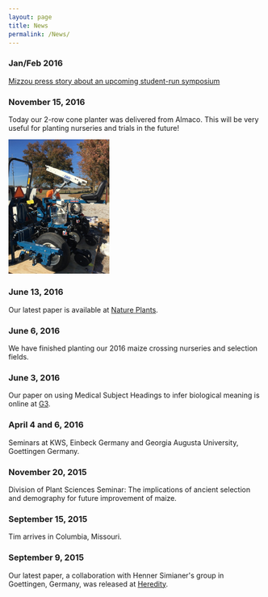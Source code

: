 ```yaml
---
layout: page
title: News
permalink: /News/
---
```


### Jan/Feb 2016
[Mizzou press story about an upcoming student-run symposium](http://cafnrnews.com/2017/01/starting-off-the-series/)

### November 15, 2016
Today our 2-row cone planter was delivered from Almaco. This will be very useful for planting nurseries and trials in the future!
<div>
    <a href="http://beissingerlab.github.io/img/conePlanter.JPG"><img src="/img/conePlanter.JPG" title="Cone Planter" width="200" border="0"></a>
</div>

### June 13, 2016
Our latest paper is available at [Nature Plants](http://www.nature.com/articles/nplants201684).

### June 6, 2016
We have finished planting our 2016 maize crossing nurseries and selection fields.

### June 3, 2016
Our paper on using Medical Subject Headings to infer biological meaning is online at [G3](http://www.g3journal.org/content/early/2016/06/01/g3.116.031096.abstract).

### April 4 and 6, 2016
Seminars at KWS, Einbeck Germany and Georgia Augusta University, Goettingen Germany.

### November 20, 2015
Division of Plant Sciences Seminar: The implications of ancient selection and demography for future improvement of maize.


### September 15, 2015
Tim arrives in Columbia, Missouri.


### September 9, 2015
Our latest paper, a collaboration with Henner Simianer's group in Goettingen, Germany, was released at [Heredity](http://www.nature.com/hdy/journal/vaop/ncurrent/abs/hdy201581a.html).
